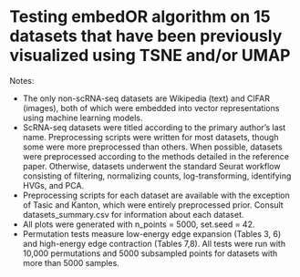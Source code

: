 # Testing embedOR algorithm on 15 datasets that have been previously visualized using TSNE and/or UMAP

Notes: 
* The only non-scRNA-seq datasets are Wikipedia (text) and CIFAR (images), both of which were embedded into vector representations using machine learning models.
* ScRNA-seq datasets were titled according to the primary author’s last name. Preprocessing scripts were written for most datasets, though some were more preprocessed than others. When possible, datasets were preprocessed according to the methods detailed in the reference paper. Otherwise, datasets underwent the standard Seurat workflow consisting of filtering, normalizing counts, log-transforming, identifying HVGs, and PCA. 
* Preprocessing scripts for each dataset are available with the exception of Tasic and Kanton, which were entirely preprocessed prior. Consult datasets_summary.csv for information about each dataset.
* All plots were generated with n_points = 5000, set.seed = 42.
* Permutation tests measure low-energy edge expansion (Tables 3, 6) and high-energy edge contraction (Tables 7,8). All  tests were run with 10,000 permutations and 5000 subsampled points for datasets with more than 5000 samples. 
